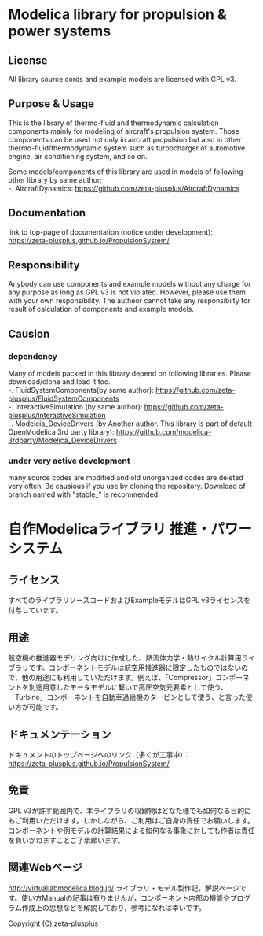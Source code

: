 # Modelica library for propulsion & power systems

## License
All library source cords and example models are licensed with GPL v3.

## Purpose & Usage
This is the library of thermo-fluid and thermodynamic calculation components mainly for modeling of aircraft's propulsion system. 
Those components can be used not only in aircraft propulsion but also in other thermo-fluid/thermodynamic system such as turbocharger of automotive engine, air conditioning system, and so on.  

Some models/components of this library are used in models of following other library by same author;  
 -. AircraftDynamics: https://github.com/zeta-plusplus/AircraftDynamics  

## Documentation
link to top-page of documentation (notice under development):  
https://zeta-plusplus.github.io/PropulsionSystem/

## Responsibility
Anybody can use components and example models without any charge for any purpose as long as GPL v3 is not violated. However, please use them with your own responsibility. The autheor cannot take any responsibilty for result of calculation of components and example models.

## Causion
### dependency
Many of models packed in this library depend on following libraries. Please download/clone and load it too.  
 -. FluidSystemComponents(by same author): https://github.com/zeta-plusplus/FluidSystemComponents  
 -. InteractiveSimulation (by same author): https://github.com/zeta-plusplus/InteractiveSimulation  
 -. Modelcia_DeviceDrivers (by Another author. This library is part of default OpenModelica 3rd party library): https://github.com/modelica-3rdparty/Modelica_DeviceDrivers  

### under very active development
many source codes are modified and old unorganized codes are deleted very often. Be causious if you use by cloning the repository. Download of branch named with "stable_" is recommended.


# 自作Modelicaライブラリ 推進・パワーシステム

## ライセンス
すべてのライブラリソースコードおよびExampleモデルはGPL v3ライセンスを付与しています。

## 用途
航空機の推進器モデリング向けに作成した、熱流体力学・熱サイクル計算用ライブラリです。コンポーネントモデルは航空用推進器に限定したものではないので、他の用途にも利用していただけます。例えば、「Compressor」コンポーネントを別途用意したモータモデルに繋いで高圧空気元要素として使う、「Turbine」コンポーネントを自動車過給機のタービンとして使う、と言った使い方が可能です。

## ドキュメンテーション
ドキュメントのトップページへのリンク（多くが工事中）：  
https://zeta-plusplus.github.io/PropulsionSystem/

## 免責
GPL v3が許す範囲内で、本ライブラリの収録物はどなた様でも如何なる目的にもご利用いただけます。しかしながら、ご利用はご自身の責任でお願いします。コンポーネントや例モデルの計算結果による如何なる事象に対しても作者は責任を負いかねますことご了承願います。

## 関連Webページ
http://virtuallabmodelica.blog.jp/
ライブラリ・モデル製作記，解説ページです。使い方Manualの記事は有りませんが，コンポーネント内部の機能やプログラム作成上の思想などを解説しており，参考になれば幸いです。

Copyright (C) zeta-plusplus
